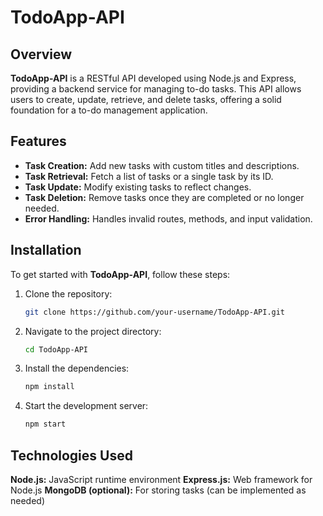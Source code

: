 # TodoApp-API

## Overview

**TodoApp-API** is a RESTful API developed using Node.js and Express, providing a backend service for managing to-do tasks. This API allows users to create, update, retrieve, and delete tasks, offering a solid foundation for a to-do management application.

## Features

- **Task Creation:** Add new tasks with custom titles and descriptions.
- **Task Retrieval:** Fetch a list of tasks or a single task by its ID.
- **Task Update:** Modify existing tasks to reflect changes.
- **Task Deletion:** Remove tasks once they are completed or no longer needed.
- **Error Handling:** Handles invalid routes, methods, and input validation.
  
## Installation

To get started with **TodoApp-API**, follow these steps:

1. Clone the repository:
   ```bash
   git clone https://github.com/your-username/TodoApp-API.git
2. Navigate to the project directory:
   ```bash
   cd TodoApp-API
4. Install the dependencies:
   ```bash
   npm install
6. Start the development server:
   ```bash
   npm start


## Technologies Used
**Node.js:** JavaScript runtime environment
**Express.js:** Web framework for Node.js
**MongoDB (optional):** For storing tasks (can be implemented as needed)

